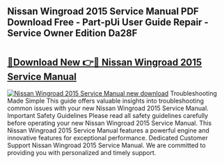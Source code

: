 ## Nissan Wingroad 2015 Service Manual PDF Download Free - Part-pUi User Guide Repair - Service Owner Edition Da28F

# <h2><a href="http://bc48284.oget.top/?id=Nissan+Wingroad+2015+Service+Manual">🔗Download New 👉🔴 Nissan Wingroad 2015 Service Manual</a></h2>

[![Nissan Wingroad 2015 Service Manual new download](https://i.imgur.com/5g1atiW.png)](http://bc48284.oget.top/?id=Nissan+Wingroad+2015+Service+Manual)
Troubleshooting Made Simple This guide offers valuable insights into troubleshooting common issues with your new Nissan Wingroad 2015 Service Manual. Important Safety Guidelines Please read all safety guidelines carefully before operating your new Nissan Wingroad 2015 Service Manual. This Nissan Wingroad 2015 Service Manual features a powerful engine and innovative features for exceptional performance. Dedicated Customer Support Nissan Wingroad 2015 Service Manual. We are committed to providing you with personalized and timely support.

